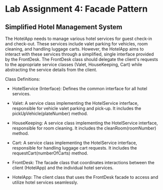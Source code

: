 # Lab Assignment 4: Facade Pattern

## Simplified Hotel Management System

The HotelApp needs to manage various hotel services for guest check-in and check-out. These services include valet parking for vehicles, room cleaning, and handling luggage carts. However, the HotelApp aims to interact with these services through a simplified, single interface provided by the FrontDesk. The FrontDesk class should delegate the client's requests to the appropriate service classes (Valet, HouseKeeping, Cart) while abstracting the service details from the client.

Class Definitions:
- HotelService (Interface): Defines the common interface for all hotel services.

- Valet: A service class implementing the HotelService interface, responsible for vehicle valet parking and pick-up. It includes the pickUpVehicle(plateNumber) method.

- HouseKeeping: A service class implementing the HotelService interface, responsible for room cleaning. It includes the cleanRoom(roomNumber) method.

- Cart: A service class implementing the HotelService interface, responsible for handling luggage cart requests. It includes the requestCart(numberOfCarts) method.

- FrontDesk: The facade class that coordinates interactions between the client (HotelApp) and the individual hotel services.

- HotelApp: The client class that uses the FrontDesk facade to access and utilize hotel services seamlessly.
